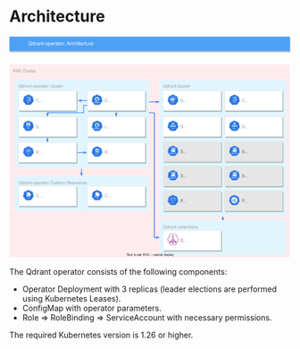 # Architecture

![operator_diagram](../resources/qdrant-operator-architecture.svg)

The Qdrant operator consists of the following components:

- Operator Deployment with 3 replicas (leader elections are performed using Kubernetes Leases).
- ConfigMap with operator parameters.
- Role => RoleBinding => ServiceAccount with necessary permissions.

The required Kubernetes version is 1.26 or higher.

